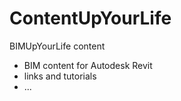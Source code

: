 # ContentUpYourLife
BIMUpYourLife content

- BIM content for Autodesk Revit
- links and tutorials
- ...
